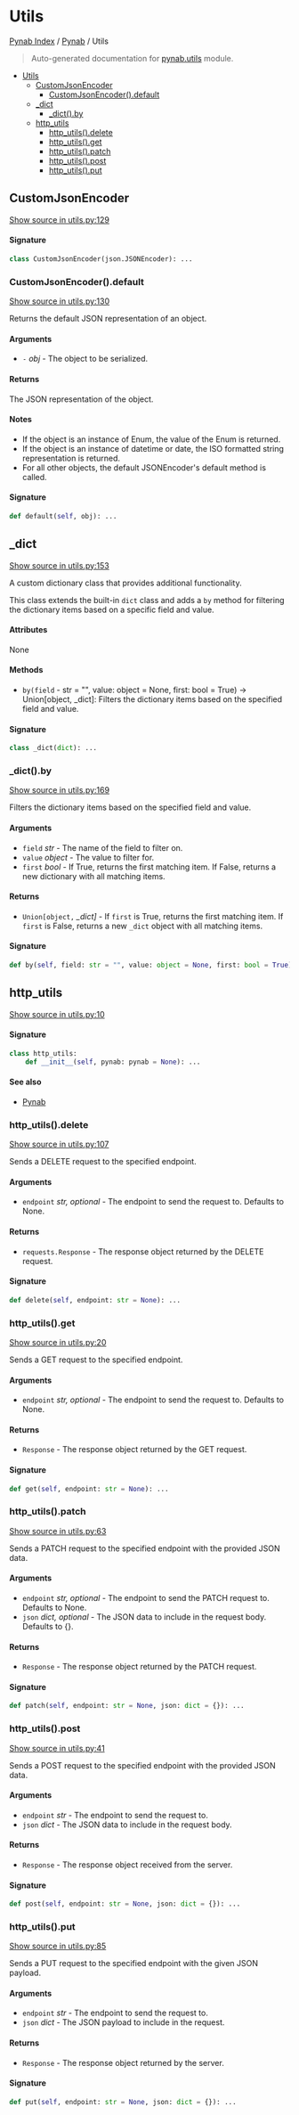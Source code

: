 # Utils

[Pynab Index](../README.md#pynab-index) / [Pynab](./index.md#pynab) / Utils

> Auto-generated documentation for [pynab.utils](../../pynab/utils.py) module.

- [Utils](#utils)
  - [CustomJsonEncoder](#customjsonencoder)
    - [CustomJsonEncoder().default](#customjsonencoder()default)
  - [_dict](#_dict)
    - [_dict().by](#_dict()by)
  - [http_utils](#http_utils)
    - [http_utils().delete](#http_utils()delete)
    - [http_utils().get](#http_utils()get)
    - [http_utils().patch](#http_utils()patch)
    - [http_utils().post](#http_utils()post)
    - [http_utils().put](#http_utils()put)

## CustomJsonEncoder

[Show source in utils.py:129](../../pynab/utils.py#L129)

#### Signature

```python
class CustomJsonEncoder(json.JSONEncoder): ...
```

### CustomJsonEncoder().default

[Show source in utils.py:130](../../pynab/utils.py#L130)

Returns the default JSON representation of an object.

#### Arguments

- `-` *obj* - The object to be serialized.

#### Returns

The JSON representation of the object.

#### Notes

- If the object is an instance of Enum, the value of the Enum is returned.
- If the object is an instance of datetime or date, the ISO formatted string representation is returned.
- For all other objects, the default JSONEncoder's default method is called.

#### Signature

```python
def default(self, obj): ...
```



## _dict

[Show source in utils.py:153](../../pynab/utils.py#L153)

A custom dictionary class that provides additional functionality.

This class extends the built-in `dict` class and adds a `by` method
for filtering the dictionary items based on a specific field and value.

#### Attributes

None

#### Methods

- `by(field` - str = "", value: object = None, first: bool = True) -> Union[object, _dict]:
    Filters the dictionary items based on the specified field and value.

#### Signature

```python
class _dict(dict): ...
```

### _dict().by

[Show source in utils.py:169](../../pynab/utils.py#L169)

Filters the dictionary items based on the specified field and value.

#### Arguments

- `field` *str* - The name of the field to filter on.
- `value` *object* - The value to filter for.
- `first` *bool* - If True, returns the first matching item. If False, returns a new dictionary with all matching items.

#### Returns

- `Union[object,` *_dict]* - If `first` is True, returns the first matching item. If `first` is False, returns a new `_dict` object with all matching items.

#### Signature

```python
def by(self, field: str = "", value: object = None, first: bool = True): ...
```



## http_utils

[Show source in utils.py:10](../../pynab/utils.py#L10)

#### Signature

```python
class http_utils:
    def __init__(self, pynab: pynab = None): ...
```

#### See also

- [Pynab](./pynab.md#pynab)

### http_utils().delete

[Show source in utils.py:107](../../pynab/utils.py#L107)

Sends a DELETE request to the specified endpoint.

#### Arguments

- `endpoint` *str, optional* - The endpoint to send the request to. Defaults to None.

#### Returns

- `requests.Response` - The response object returned by the DELETE request.

#### Signature

```python
def delete(self, endpoint: str = None): ...
```

### http_utils().get

[Show source in utils.py:20](../../pynab/utils.py#L20)

Sends a GET request to the specified endpoint.

#### Arguments

- `endpoint` *str, optional* - The endpoint to send the request to. Defaults to None.

#### Returns

- `Response` - The response object returned by the GET request.

#### Signature

```python
def get(self, endpoint: str = None): ...
```

### http_utils().patch

[Show source in utils.py:63](../../pynab/utils.py#L63)

Sends a PATCH request to the specified endpoint with the provided JSON data.

#### Arguments

- `endpoint` *str, optional* - The endpoint to send the PATCH request to. Defaults to None.
- `json` *dict, optional* - The JSON data to include in the request body. Defaults to {}.

#### Returns

- `Response` - The response object returned by the PATCH request.

#### Signature

```python
def patch(self, endpoint: str = None, json: dict = {}): ...
```

### http_utils().post

[Show source in utils.py:41](../../pynab/utils.py#L41)

Sends a POST request to the specified endpoint with the provided JSON data.

#### Arguments

- `endpoint` *str* - The endpoint to send the request to.
- `json` *dict* - The JSON data to include in the request body.

#### Returns

- `Response` - The response object received from the server.

#### Signature

```python
def post(self, endpoint: str = None, json: dict = {}): ...
```

### http_utils().put

[Show source in utils.py:85](../../pynab/utils.py#L85)

Sends a PUT request to the specified endpoint with the given JSON payload.

#### Arguments

- `endpoint` *str* - The endpoint to send the request to.
- `json` *dict* - The JSON payload to include in the request.

#### Returns

- `Response` - The response object returned by the server.

#### Signature

```python
def put(self, endpoint: str = None, json: dict = {}): ...
```